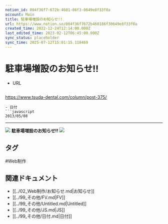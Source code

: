 ```yaml
---
notion_id: 004f36f7-672b-4601-86f3-0649e8f33f0a
account: Main
title: 駐車場増設のお知らせ!!
url: https://www.notion.so/004f36f7672b460186f30649e8f33f0a
created_time: 2022-12-24T12:14:00.000Z
last_edited_time: 2023-02-12T06:45:00.000Z
sync_status: placeholder
sync_time: 2025-07-12T15:01:15.118469
---
```

# 駐車場増設のお知らせ!!

- URL
  ```javascript
https://www.tsuda-dental.com/column/post-375/
  ```
- 日付
  ```javascript
2013/05/08
  ```
---
![](https://prod-files-secure.s3.us-west-2.amazonaws.com/736adce6-a3a4-4a64-9f74-d9aa055c96d2/ccb31bae-11c9-40db-a6e2-a072ea5fce57/Untitled.png?X-Amz-Algorithm=AWS4-HMAC-SHA256&X-Amz-Content-Sha256=UNSIGNED-PAYLOAD&X-Amz-Credential=ASIAZI2LB46675RYORM4%2F20250719%2Fus-west-2%2Fs3%2Faws4_request&X-Amz-Date=20250719T062412Z&X-Amz-Expires=3600&X-Amz-Security-Token=IQoJb3JpZ2luX2VjEIT%2F%2F%2F%2F%2F%2F%2F%2F%2F%2FwEaCXVzLXdlc3QtMiJGMEQCIE3LRlHjuVY6pR6LzvL0ZXFSc4pssUjOM0qErYMAdJzUAiAxqTD6tcxAktmg6fErlUCjr7f9gbzz%2BvnXA%2BJV%2BBKD%2BiqIBAid%2F%2F%2F%2F%2F%2F%2F%2F%2F%2F8BEAAaDDYzNzQyMzE4MzgwNSIMniMYvIb6otHmUVTGKtwD%2BLbq4BJQkwk3Y2ftvXmCFaj%2BgaaHIbO3qGWEbHG5jHh%2FI5PSAdIBn514NUzUzYRHwAitFOtZztG3bEGZhHrIOL1HWnd105c0U7NLBPtBNsUe8Q%2B%2BT901iGq3PrYTOLa1H%2BDA0ACX7IXNfC4apZiyUWJ2FchSIdbAqNIJtai5z5QZMaXM59OUqS1oiW9m5Lab9%2BXY7iRZzv1ylK1j7nDOSdhD2GDreOy2MwParuycYzskC2qOyHbKqaL9%2BqmdMCz4Gwuz8LovxoC9q3kKvh4ZsiM%2BODaBQWiK1ub%2F%2B66CvfLvUKTe5g2GKW6HmVAi7RWkBuzszB29u1pxa9F9UhSlLHacKDrtv0BER0uvgNh3jJdXRXfBYshktEHuVOJNGDeGERv46HaXptr2ls22Uw2i%2FV2byvMRVNsz149DPXwTVOezf3vg5%2FX0SwDuGyYNdzy7Fm9y1%2FOaVIXXK38%2Bvk3iv%2BpCymMny3QXVwioNUfRrnxRTOAR4X5XRaQvgr6PUubgBbKJzoYSrOBzQn8%2B8OabYqgz1amp0g2wQV94jYvdEQN7Et8JSyVRQDPzlHGzE9o%2BU%2FHIjHJWOl7XAtT9igMAiZ7WKPSmbYKxtyg1eyk6MhNhj7Gl8dDfuKPCkWgw%2F6rswwY6pgE%2Fc4OxgkMmEQZduOnKPG2YxypoPiYbczG2UUnDjHOPCPn78xeiQOeoTTqVw%2BQY4NjTvGAFVNNr132DqR%2BbeCurQQWWI9AhrriGPjvYM4ro4%2B5okOcAffiUYAgyguJlXjINUxjs54ReQzh5HpztrgcmzgkjAzYaAPZlJ5DFUUpryu3i6PdpuP6vkGYICyaRd6WkGEf%2FTPw2H8zgS%2FSqnZrvP%2BElNtWX&X-Amz-Signature=517c4624c7f949781444f37a49c1b02bc193f82f7e2d8cc7bfa208ff867ce722&X-Amz-SignedHeaders=host&x-amz-checksum-mode=ENABLED&x-id=GetObject)
**駐車場増設のお知らせ!!**
![](https://prod-files-secure.s3.us-west-2.amazonaws.com/736adce6-a3a4-4a64-9f74-d9aa055c96d2/ccb31bae-11c9-40db-a6e2-a072ea5fce57/Untitled.png?X-Amz-Algorithm=AWS4-HMAC-SHA256&X-Amz-Content-Sha256=UNSIGNED-PAYLOAD&X-Amz-Credential=ASIAZI2LB46675RYORM4%2F20250719%2Fus-west-2%2Fs3%2Faws4_request&X-Amz-Date=20250719T062412Z&X-Amz-Expires=3600&X-Amz-Security-Token=IQoJb3JpZ2luX2VjEIT%2F%2F%2F%2F%2F%2F%2F%2F%2F%2FwEaCXVzLXdlc3QtMiJGMEQCIE3LRlHjuVY6pR6LzvL0ZXFSc4pssUjOM0qErYMAdJzUAiAxqTD6tcxAktmg6fErlUCjr7f9gbzz%2BvnXA%2BJV%2BBKD%2BiqIBAid%2F%2F%2F%2F%2F%2F%2F%2F%2F%2F8BEAAaDDYzNzQyMzE4MzgwNSIMniMYvIb6otHmUVTGKtwD%2BLbq4BJQkwk3Y2ftvXmCFaj%2BgaaHIbO3qGWEbHG5jHh%2FI5PSAdIBn514NUzUzYRHwAitFOtZztG3bEGZhHrIOL1HWnd105c0U7NLBPtBNsUe8Q%2B%2BT901iGq3PrYTOLa1H%2BDA0ACX7IXNfC4apZiyUWJ2FchSIdbAqNIJtai5z5QZMaXM59OUqS1oiW9m5Lab9%2BXY7iRZzv1ylK1j7nDOSdhD2GDreOy2MwParuycYzskC2qOyHbKqaL9%2BqmdMCz4Gwuz8LovxoC9q3kKvh4ZsiM%2BODaBQWiK1ub%2F%2B66CvfLvUKTe5g2GKW6HmVAi7RWkBuzszB29u1pxa9F9UhSlLHacKDrtv0BER0uvgNh3jJdXRXfBYshktEHuVOJNGDeGERv46HaXptr2ls22Uw2i%2FV2byvMRVNsz149DPXwTVOezf3vg5%2FX0SwDuGyYNdzy7Fm9y1%2FOaVIXXK38%2Bvk3iv%2BpCymMny3QXVwioNUfRrnxRTOAR4X5XRaQvgr6PUubgBbKJzoYSrOBzQn8%2B8OabYqgz1amp0g2wQV94jYvdEQN7Et8JSyVRQDPzlHGzE9o%2BU%2FHIjHJWOl7XAtT9igMAiZ7WKPSmbYKxtyg1eyk6MhNhj7Gl8dDfuKPCkWgw%2F6rswwY6pgE%2Fc4OxgkMmEQZduOnKPG2YxypoPiYbczG2UUnDjHOPCPn78xeiQOeoTTqVw%2BQY4NjTvGAFVNNr132DqR%2BbeCurQQWWI9AhrriGPjvYM4ro4%2B5okOcAffiUYAgyguJlXjINUxjs54ReQzh5HpztrgcmzgkjAzYaAPZlJ5DFUUpryu3i6PdpuP6vkGYICyaRd6WkGEf%2FTPw2H8zgS%2FSqnZrvP%2BElNtWX&X-Amz-Signature=517c4624c7f949781444f37a49c1b02bc193f82f7e2d8cc7bfa208ff867ce722&X-Amz-SignedHeaders=host&x-amz-checksum-mode=ENABLED&x-id=GetObject)

## タグ

#Web制作 

## 関連ドキュメント

- [[../02_Web制作/お知らせ.md|お知らせ]]
- [[../99_その他/FV.md|FV]]
- [[../99_その他/Untitled.md|Untitled]]
- [[../99_その他/JS.md|JS]]
- [[../99_その他/日付.md|日付]]
